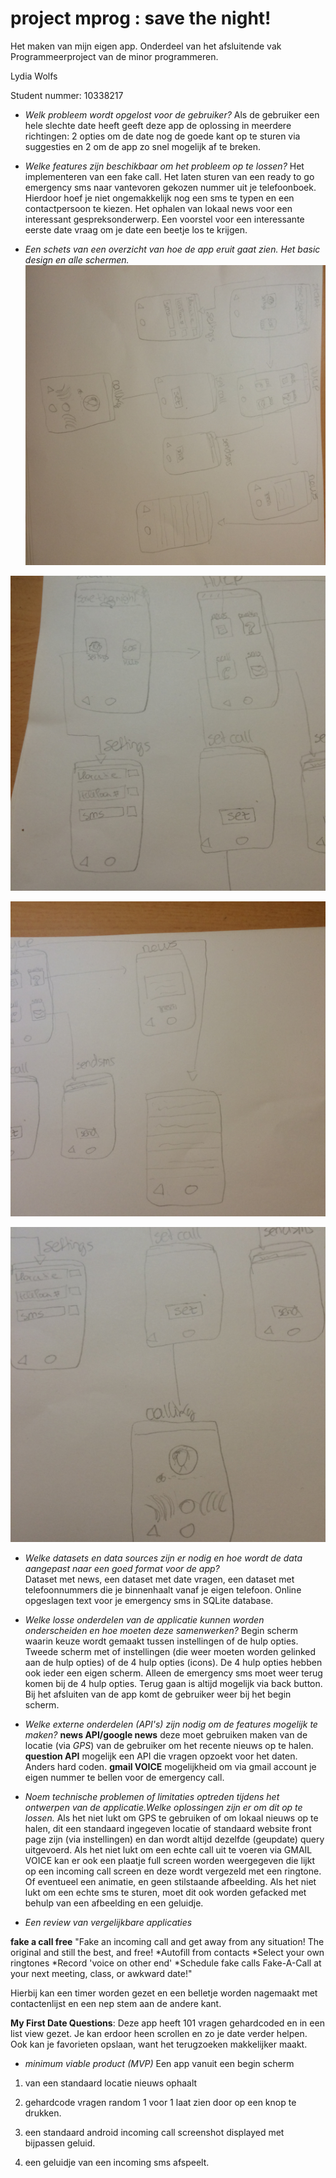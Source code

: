 # project mprog : save the night!
Het maken van mijn eigen app. Onderdeel van het afsluitende vak Programmeerproject van de minor programmeren.
 
Lydia Wolfs

Student nummer: 10338217

- *Welk probleem wordt opgelost voor de gebruiker?* 
 Als de gebruiker een hele slechte date heeft geeft deze app de oplossing in meerdere richtingen: 2 opties om de date nog de goede kant op te sturen via suggesties en 2 om de app zo snel mogelijk af te breken. 


- *Welke features zijn beschikbaar om het probleem op te lossen?*
Het implementeren van een fake call. Het laten sturen van een ready to go emergency sms naar vantevoren gekozen nummer uit je telefoonboek. Hierdoor hoef je niet ongemakkelijk nog een sms te typen en een contactpersoon te kiezen. Het ophalen van lokaal news voor een interessant gespreksonderwerp. Een voorstel voor een interessante eerste date vraag om je date een beetje los te krijgen. 



- *Een schets van een overzicht van hoe de app eruit gaat zien. Het basic design en alle schermen.*
![](./doc/IMG_3180.JPG)

![](./doc/IMG_3181.JPG)

![](./doc/IMG_3182.JPG)

![](./doc/IMG_3183.JPG)


- *Welke datasets en data sources zijn er nodig en hoe wordt de data aangepast naar een goed format voor de app?*  
Dataset met news, een dataset met date vragen, een dataset met telefoonnummers die je binnenhaalt vanaf je eigen telefoon. Online opgeslagen text voor je emergency sms in SQLite database. 



- *Welke losse onderdelen van de applicatie kunnen worden onderscheiden en hoe moeten deze samenwerken?* Begin scherm waarin keuze wordt gemaakt tussen instellingen of de hulp opties. Tweede scherm met of instellingen (die weer moeten worden gelinked aan de hulp opties) of de 4 hulp opties (icons). De 4 hulp opties hebben ook ieder een eigen scherm. Alleen de emergency sms moet weer terug komen bij de 4 hulp opties. Terug gaan is altijd mogelijk via back button. Bij het afsluiten van de app komt de gebruiker weer bij het begin scherm. 



- *Welke externe onderdelen (API's) zijn nodig om de features mogelijk te maken?*
**news API/google news** deze moet gebruiken maken van de locatie (via *GPS*) van de gebruiker om het recente nieuws op te halen. 
**question API** mogelijk een API die vragen opzoekt voor het daten. Anders hard coden. 
**gmail VOICE** mogelijkheid om via gmail account je eigen nummer te bellen voor de emergency call.



- *Noem technische problemen of limitaties optreden tijdens het ontwerpen van de applicatie.Welke oplossingen zijn er om dit op te lossen.*
Als het niet lukt om GPS te gebruiken of om lokaal nieuws op te halen, dit een standaard ingegeven locatie of standaard website front page zijn (via instellingen) en dan wordt altijd dezelfde (geupdate) query uitgevoerd. 
Als het niet lukt om een echte call uit te voeren via GMAIL VOICE kan er ook een plaatje full screen worden weergegeven die lijkt op een incoming call screen en deze wordt vergezeld met een ringtone. Of eventueel een animatie, en geen stilstaande afbeelding. 
Als het niet lukt om een echte sms te sturen, moet dit ook worden gefacked met behulp van een afbeelding en een geluidje. 


- *Een review van vergelijkbare applicaties*

**fake a call free** "Fake an incoming call and get away from any situation!
The original and still the best, and free!
*Autofill from contacts
*Select your own ringtones
*Record 'voice on other end'
*Schedule fake calls
Fake-A-Call at your next meeting, class, or awkward date!" 

Hierbij kan een timer worden gezet en een belletje worden nagemaakt met contactenlijst en een nep stem aan de andere kant. 

**My First Date Questions**: Deze app heeft 101 vragen gehardcoded en in een list view gezet. Je kan erdoor heen scrollen en zo je date verder helpen. Ook kan je favorieten opslaan, want het terugzoeken makkelijker maakt. 



- *minimum viable product (MVP)*
Een app vanuit een begin scherm 

1) van een standaard locatie nieuws ophaalt 

2) gehardcode vragen random 1 voor 1 laat zien door op een knop te drukken.

3) een standaard android incoming call screenshot displayed met bijpassen geluid.  

4) een geluidje van een incoming sms afspeelt. 
